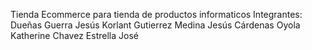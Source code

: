 Tienda Ecommerce para tienda de productos informaticos
Integrantes:
  Dueñas Guerra Jesús Korlant
  Gutierrez Medina Jesús
  Cárdenas Oyola Katherine
  Chavez Estrella José 

 
 
